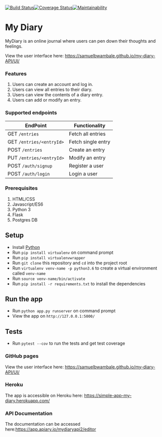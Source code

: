 [![Build Status](https://travis-ci.org/samuelbwambale/my_diary.svg?branch=CHALLENGE-THREE-v2)](https://travis-ci.org/samuelbwambale/my_diary)[![Coverage Status](https://coveralls.io/repos/github/samuelbwambale/my_diary/badge.svg?branch=heroku-with-db)](https://coveralls.io/github/samuelbwambale/my_diary?branch=heroku-with-db)[![Maintainability](https://api.codeclimate.com/v1/badges/664c55f5d7a35cfc08e4/maintainability)](https://codeclimate.com/github/samuelbwambale/my_diary/maintainability)


# My Diary

MyDiary is an online journal where users can pen down their thoughts and feelings. 

View the user interface here: https://samuelbwambale.github.io/my-diary-API/UI/

### Features
1. Users can create an account and log in. 
2. Users can view all entries to their diary. 
3. Users can view the contents of a diary entry. 
4. Users can add or modify an entry. 

### Supported endpoints
  
| EndPoint                                      	| Functionality                                   |
| ------------------------------------------------------|------------------------------------------------ |
| GET `/entries`                             		| Fetch all entries                               |
| GET `/entries/<entryId>`                  		| Fetch single entry			          |
| POST `/entries`                     			| Create an entry	                          |
| PUT  `/entries/<entryId>`                  		| Modify an entry 		                  |
| POST `/auth/signup`                   		| Register a user 		                  |
| POST `/auth/login`                  			| Login a user	 		                  |


### Prerequisites
  1.	HTML/CSS
  2.	Javascript/ES6
  3.	Python 3
  4. Flask
  4. 	Postgres DB

## Setup

* Install [Python](https://www.python.org/downloads/)
* Run `pip install virtualenv` on command prompt
* Run `pip install virtualenvwrapper` 
* Run `git clone` this repository and `cd` into the project root
* Run `virtualenv venv-name -p python3.6` to create a virtual environment called `venv-name`
* Run `source venv-name/bin/activate` 
* Run `pip install -r requirements.txt` to install the dependencies

## Run the app

* Run `python app.py runserver` on command prompt
* View the app on `http://127.0.0.1:5000/`

## Tests

* Run `pytest --cov` to run the tests and get test coverage

### GitHub pages

View the user interface here: https://samuelbwambale.github.io/my-diary-API/UI/

### Heroku

The app is accessible on Heroku here: https://simple-app-my-diary.herokuapp.com/

### API Documentation

The documentation can be accessed here:https://app.apiary.io/mydiaryapi2/editor
